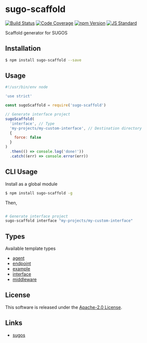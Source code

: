 sugo-scaffold
==========

<!---
This file is generated by ape-tmpl. Do not update manually.
--->

<!-- Badge Start -->
<a name="badges"></a>

[![Build Status][bd_travis_com_shield_url]][bd_travis_com_url]
[![Code Coverage][bd_codeclimate_coverage_shield_url]][bd_codeclimate_url]
[![npm Version][bd_npm_shield_url]][bd_npm_url]
[![JS Standard][bd_standard_shield_url]][bd_standard_url]

[bd_repo_url]: https://github.com/realglobe-Inc/sugo-scaffold
[bd_travis_url]: http://travis-ci.org/realglobe-Inc/sugo-scaffold
[bd_travis_shield_url]: http://img.shields.io/travis/realglobe-Inc/sugo-scaffold.svg?style=flat
[bd_travis_com_url]: http://travis-ci.com/realglobe-Inc/sugo-scaffold
[bd_travis_com_shield_url]: https://api.travis-ci.com/realglobe-Inc/sugo-scaffold.svg?token=aeFzCpBZebyaRijpCFmm
[bd_license_url]: https://github.com/realglobe-Inc/sugo-scaffold/blob/master/LICENSE
[bd_codeclimate_url]: http://codeclimate.com/github/realglobe-Inc/sugo-scaffold
[bd_codeclimate_shield_url]: http://img.shields.io/codeclimate/github/realglobe-Inc/sugo-scaffold.svg?style=flat
[bd_codeclimate_coverage_shield_url]: http://img.shields.io/codeclimate/coverage/github/realglobe-Inc/sugo-scaffold.svg?style=flat
[bd_gemnasium_url]: https://gemnasium.com/realglobe-Inc/sugo-scaffold
[bd_gemnasium_shield_url]: https://gemnasium.com/realglobe-Inc/sugo-scaffold.svg
[bd_npm_url]: http://www.npmjs.org/package/sugo-scaffold
[bd_npm_shield_url]: http://img.shields.io/npm/v/sugo-scaffold.svg?style=flat
[bd_standard_url]: http://standardjs.com/
[bd_standard_shield_url]: https://img.shields.io/badge/code%20style-standard-brightgreen.svg

<!-- Badge End -->


<!-- Description Start -->
<a name="description"></a>

Scaffold generator for SUGOS

<!-- Description End -->


<!-- Overview Start -->
<a name="overview"></a>



<!-- Overview End -->


<!-- Sections Start -->
<a name="sections"></a>

<!-- Section from "doc/guides/01.Installation.md.hbs" Start -->

<a name="section-doc-guides-01-installation-md"></a>
Installation
-----

```bash
$ npm install sugo-scaffold --save
```


<!-- Section from "doc/guides/01.Installation.md.hbs" End -->

<!-- Section from "doc/guides/02.Usage.md.hbs" Start -->

<a name="section-doc-guides-02-usage-md"></a>
Usage
---------

```javascript
#!/usr/bin/env node

'use strict'

const sugoScaffold = require('sugo-scaffold')

// Generate interface project
sugoScaffold(
  'interface', // Type
  'my-projects/my-custom-interface', // Destination directory
  {
    force: false
  }
)
  .then(() => console.log('done!'))
  .catch((err) => console.error(err))

```


<!-- Section from "doc/guides/02.Usage.md.hbs" End -->

<!-- Section from "doc/guides/03.CLI.md.hbs" Start -->

<a name="section-doc-guides-03-c-l-i-md"></a>
CLI Usage
---------

Install as a global module


```bash
$ npm install sugo-scaffold -g
```

Then,

```bash

# Generate interface project
sugo-scaffold interface "my-projects/my-custom-interface"
```


<!-- Section from "doc/guides/03.CLI.md.hbs" End -->

<!-- Section from "doc/guides/04.Templates.md.hbs" Start -->

<a name="section-doc-guides-04-templates-md"></a>
Types
---------

Available template types

+ [agent](asset/tmpl/agent)
+ [endpoint](asset/tmpl/endpoint)
+ [example](asset/tmpl/example)
+ [interface](asset/tmpl/interface)
+ [middleware](asset/tmpl/middleware)


<!-- Section from "doc/guides/04.Templates.md.hbs" End -->


<!-- Sections Start -->


<!-- LICENSE Start -->
<a name="license"></a>

License
-------
This software is released under the [Apache-2.0 License](https://github.com/realglobe-Inc/sugo-scaffold/blob/master/LICENSE).

<!-- LICENSE End -->


<!-- Links Start -->
<a name="links"></a>

Links
------

+ [sugos][sugos_url]

[sugos_url]: https://github.com/realglobe-Inc/sugos

<!-- Links End -->

